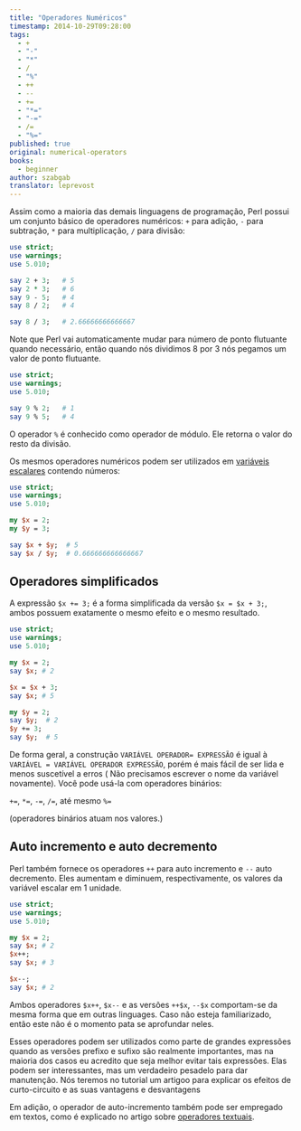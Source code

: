 ```yaml
---
title: "Operadores Numéricos"
timestamp: 2014-10-29T09:28:00
tags:
  - +
  - "-"
  - "*"
  - /
  - "%"
  - ++
  - --
  - +=
  - "*="
  - "-="
  - /=
  - "%="
published: true
original: numerical-operators
books:
  - beginner
author: szabgab
translator: leprevost
---
```



Assim como a maioria das demais linguagens de programação, Perl possui um conjunto básico de operadores numéricos:
`+` para adição, `-` para subtração, `*` para multiplicação, `/` para divisão:


```perl
use strict;
use warnings;
use 5.010;

say 2 + 3;   # 5
say 2 * 3;   # 6
say 9 - 5;   # 4
say 8 / 2;   # 4

say 8 / 3;   # 2.66666666666667
```

Note que Perl vai automaticamente mudar para número de ponto flutuante quando necessário, então quando nós dividimos 8 por 3 nós pegamos um valor de ponto flutuante.

```perl
use strict;
use warnings;
use 5.010;

say 9 % 2;   # 1
say 9 % 5;   # 4
```

O operador `%` é conhecido como operador de módulo. Ele retorna o valor do resto da divisão.

Os mesmos operadores numéricos podem ser utilizados em [variáveis escalares](/variaveis-escalares) contendo números:

```perl
use strict;
use warnings;
use 5.010;

my $x = 2;
my $y = 3;

say $x + $y;  # 5
say $x / $y;  # 0.666666666666667
```

## Operadores simplificados

A expressão `$x += 3;` é a forma simplificada da versão `$x = $x + 3;`, ambos possuem exatamente o mesmo efeito e o mesmo resultado.

```perl
use strict;
use warnings;
use 5.010;

my $x = 2;
say $x; # 2

$x = $x + 3;
say $x; # 5

my $y = 2;
say $y;  # 2
$y += 3;
say $y;  # 5
```

De forma geral, a construção `VARIÁVEL OPERADOR= EXPRESSÃO` é igual à `VARIÁVEL = VARIÁVEL OPERADOR EXPRESSÃO`, porém é mais fácil de ser lida e menos suscetível a erros ( Não precisamos escrever o nome da variável novamente).
Você pode usá-la com operadores binários:

`+=`, `*=`, `-=`, `/=`, até mesmo `%=`

(operadores binários atuam nos valores.)

## Auto incremento e auto decremento

Perl também fornece os operadores `++` para auto incremento e `--` auto decremento.
Eles aumentam e diminuem, respectivamente, os valores da variável escalar em 1 unidade.

```perl
use strict;
use warnings;
use 5.010;

my $x = 2;
say $x; # 2
$x++;
say $x; # 3

$x--;
say $x; # 2
```

Ambos operadores `$x++`, `$x--` e as versões `++$x`, `--$x` comportam-se da mesma forma que em outras linguages. Caso não esteja familiarizado, então este não é o momento pata se aprofundar neles.

Esses operadores podem ser utilizados como parte de grandes expressões quando as versões prefixo e sufixo são realmente importantes, mas na maioria dos casos eu acredito que seja melhor evitar tais expressões. Elas podem ser interessantes, mas um verdadeiro pesadelo para dar manutenção.
Nós teremos no tutorial um artigoo para explicar os efeitos de curto-circuito e as suas vantagens e desvantagens 

Em adição, o operador de auto-incremento também pode ser empregado em textos, como é explicado no artigo sobre [operadores textuais](/operadores-textuais).


